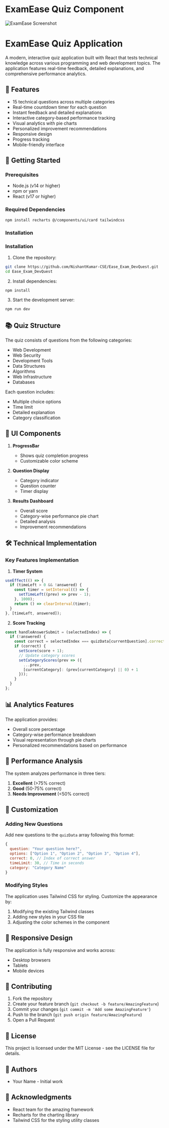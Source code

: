 # ExamEase Quiz Component

![ExamEase Screenshot](./images/exam_console.png)
# ExamEase Quiz Application

A modern, interactive quiz application built with React that tests technical knowledge across various programming and web development topics. The application features real-time feedback, detailed explanations, and comprehensive performance analytics.

## 🌟 Features

- 15 technical questions across multiple categories
- Real-time countdown timer for each question
- Instant feedback and detailed explanations
- Interactive category-based performance tracking
- Visual analytics with pie charts
- Personalized improvement recommendations
- Responsive design
- Progress tracking
- Mobile-friendly interface

## 🚀 Getting Started

### Prerequisites

- Node.js (v14 or higher)
- npm or yarn
- React (v17 or higher)

### Required Dependencies

```bash
npm install recharts @/components/ui/card tailwindcss
```

### Installation

### Installation

1. Clone the repository:
```bash
git clone https://github.com/NishantKumar-CSE/Ease_Exam_DevQuest.git
cd Ease_Exam_DevQuest
```

2. Install dependencies:
```bash
npm install
```

3. Start the development server:
```bash
npm run dev
```

## 📚 Quiz Structure

The quiz consists of questions from the following categories:
- Web Development
- Web Security
- Development Tools
- Data Structures
- Algorithms
- Web Infrastructure
- Databases

Each question includes:
- Multiple choice options
- Time limit
- Detailed explanation
- Category classification

## 🎨 UI Components

1. **ProgressBar**
   - Shows quiz completion progress
   - Customizable color scheme

2. **Question Display**
   - Category indicator
   - Question counter
   - Timer display

3. **Results Dashboard**
   - Overall score
   - Category-wise performance pie chart
   - Detailed analysis
   - Improvement recommendations

## 🛠️ Technical Implementation

### Key Features Implementation

1. **Timer System**
```javascript
useEffect(() => {
  if (timeLeft > 0 && !answered) {
    const timer = setInterval(() => {
      setTimeLeft((prev) => prev - 1);
    }, 1000);
    return () => clearInterval(timer);
  }
}, [timeLeft, answered]);
```

2. **Score Tracking**
```javascript
const handleAnswerSubmit = (selectedIndex) => {
  if (!answered) {
    const correct = selectedIndex === quizData[currentQuestion].correct;
    if (correct) {
      setScore(score + 1);
      // Update category scores
      setCategoryScores(prev => ({
        ...prev,
        [currentCategory]: (prev[currentCategory] || 0) + 1
      }));
    }
  }
};
```

## 📊 Analytics Features

The application provides:
- Overall score percentage
- Category-wise performance breakdown
- Visual representation through pie charts
- Personalized recommendations based on performance

## 🎯 Performance Analysis

The system analyzes performance in three tiers:
1. **Excellent** (>75% correct)
2. **Good** (50-75% correct)
3. **Needs Improvement** (<50% correct)

## 🔧 Customization

### Adding New Questions

Add new questions to the `quizData` array following this format:
```javascript
{
  question: "Your question here?",
  options: ["Option 1", "Option 2", "Option 3", "Option 4"],
  correct: 0, // Index of correct answer
  timeLimit: 30, // Time in seconds
  category: "Category Name"
}
```

### Modifying Styles

The application uses Tailwind CSS for styling. Customize the appearance by:
1. Modifying the existing Tailwind classes
2. Adding new styles in your CSS file
3. Adjusting the color schemes in the component

## 📱 Responsive Design

The application is fully responsive and works across:
- Desktop browsers
- Tablets
- Mobile devices

## 🤝 Contributing

1. Fork the repository
2. Create your feature branch (`git checkout -b feature/AmazingFeature`)
3. Commit your changes (`git commit -m 'Add some AmazingFeature'`)
4. Push to the branch (`git push origin feature/AmazingFeature`)
5. Open a Pull Request

## 📝 License

This project is licensed under the MIT License - see the LICENSE file for details.

## 👥 Authors

- Your Name - Initial work

## 🙏 Acknowledgments

- React team for the amazing framework
- Recharts for the charting library
- Tailwind CSS for the styling utility classes
